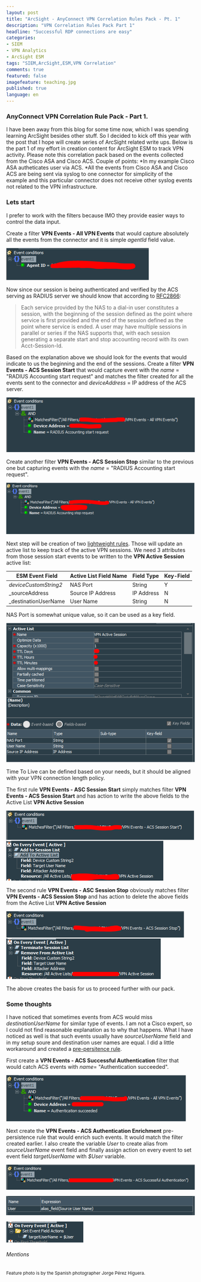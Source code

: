 ```yaml
---
layout: post
title: "ArcSight - AnyConnect VPN Correlation Rules Pack - Pt. 1"
description: "VPN Correlation Rules Pack Part 1"
headline: "Successful RDP connections are easy"
categories: 
- SIEM
- VPN Analytics
- ArcSight ESM
tags: "SIEM,ArcSight,ESM,VPN Correlation"
comments: true
featured: false
imagefeature: teaching.jpg
published: true 
language: en
---
```


### AnyConnect VPN Correlation Rule Pack - Part 1.

I have been away from this blog for some time now, which I was spending learning ArcSight besides other stuff. So I decided to kick off this year with the post that I hope will create series of ArcSight related write ups. Below is the part 1 of my effort in creation content for ArcSight ESM to track VPN activity. Please note this correlation pack based on the events collected from the Cisco ASA and Cisco ACS. Couple of points:
*In my example Cisco ASA autheticates user via ACS. 
*All the events from Cisco ASA and Cisco ACS are being sent via syslog to one connector for simplicity of the example and this particular connector does not receive other syslog events not related to the VPN infrastructure.

### Lets start


I prefer to work with the filters because IMO they provide easier ways to control the data input. 


Create a filter **VPN Events - All VPN Events** that would capture absolutely all the events from the connector and it is simple _agentId_ field value.

![All VPN Events Configuration](/images/Filter1.PNG "VPN All Events Filter")

Now since our session is being authenticated and verified by the ACS serving as RADIUS server we should know that according to [RFC2866](https://tools.ietf.org/html/rfc2866):
>Each service provided by the NAS to a dial-in user constitutes a session, with the beginning of the session defined as the point where 
>service is first provided and the end of the session defined as the point where service is ended.  A user may have multiple sessions
>in parallel or series if the NAS supports that, with each session generating a separate start and stop accounting record with
>its own Acct-Session-Id.

Based on the explanation above we should look for the events that would indicate to us the beginning and the end of the sessions.
Create a filter **VPN Events - ACS Session Start** that would capture event with the _name_ = "RADIUS Accounting start request" and matches the filter created for all the events sent to the connector and _deviceAddress_ = IP address of the ACS server.

![ACS Session Start](/images/Filter2.PNG "ACS Session Start")

Create another filter **VPN Events - ACS Session Stop** similar to the previous one but capturing events with the _name_ = "RADIUS Accounting start request".

![ACS Session Stop](/images/Filter3.PNG "ACS Session Stop")

Next step will be creation of two [lightweight rules](https://community.softwaregrp.com/t5/ArcSight-Tips-Information/Practical-Guide-to-ESM-Rules/ta-p/1644898). Those will update an active list to keep track of the active VPN sessions. We need 3 attributes from those session start events to be written to the **VPN Active Session** active list:

<center>

ESM Event Field | Active List Field Name | Field Type | Key-Field
----------- | ----------------- | ---------- | ---------
_deviceCustomString2_ | NAS Port | String | Y
_sourceAddress | Source IP Address | IP Address | N
_destinationUserName | User Name | String | N

</center>

NAS Port is somewhat unique value, so it can be used as a key field.

![Active VPN Session List](/images/ActiveList1.PNG "Active VPN Session List Settings")

Time To Live can be defined based on your needs, but it should be aligned with your VPN connection length policy.

The first rule **VPN Events - ASC Session Start** simply matches filter **VPN Events - ACS Session Start** and has action to write the above fields to the Active List **VPN Active Session**

![Rule Session Start](/images/Rule1Filter.PNG "Rule Session Start")
![Rule Session Start Action](/images/Rule1Action1.PNG "Rule Session Start Action") 

The second rule **VPN Events - ASC Session Stop** obviously matches filter **VPN Events - ACS Session Stop** and has action to delete the above fields from the Active List **VPN Active Session**

![Rule Session Stop](/images/Rule2Filter.PNG "Rule Session Stop")
![Rule Session Stop Action](/images/Rule2Action1.PNG "Rule Session Stop Action") 

The above creates the basis for us to proceed further with our pack. 

### Some thoughts

I have noticed that sometimes events from ACS would miss _destinationUserName_ for similar type of events. I am not a Cisco expert, so I could not find reasonable explanation as to why that happens. What I have noticed as well is that such events usually have _sourceUserName_ field and in my setup soure and destination user names are equal. I did a little workaround and created a [pre-persitence rule](https://community.softwaregrp.com/t5/ArcSight-Tips-Information/Practical-Guide-to-ESM-Rules/ta-p/1644898). 

First create a **VPN Events - ACS Successful Authentication** filter that would catch ACS events with _name_= "Authentication succeeded".

![ACS Successful Authentication](/images/Filter4.PNG "ACS Successful authentication")

Next create the **VPN Events - ACS Authentication Enrichment** pre-persistence rule that would enrich such events. It would match the filter created earlier. I also create the variable _User_ to create alias from _sourceUserName_ event field and finally assign action on every event to set event field _targetUserName_ with _$User_ variable.

![Rule ACS Authentication Filter](/images/Rule3Filter.PNG "Rule ACS Authentication Filter")

![Rule ACS Authentication local variable](/images/Rule3Variable1.PNG "Rule ACS Authentication local variable")

![Rule ACS Authentication Action](/images/Rule3Action1.PNG "Rule ACS Authentication Action")

###### Mentions
<small>Feature photo is by the Spanish photographer Jorge Pérez Higuera. </small>
